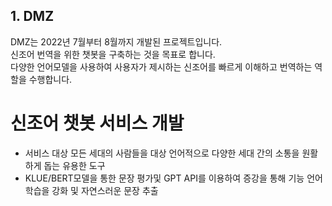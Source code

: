 ## 1. DMZ
DMZ는 2022년 7월부터 8월까지 개발된 프로젝트입니다.<br>
신조어 번역을 위한 챗봇을 구축하는 것을 목표로 합니다.<br>
다양한 언어모델을 사용하여 사용자가 제시하는 신조어를 빠르게 이해하고 번역하는 역할을 수행합니다.<br>

# 신조어 챗봇 서비스 개발

* 서비스 대상 모든 세대의 사람들을 대상 언어적으로 다양한 세대 간의 소통을 원활하게 돕는 유용한 도구
* KLUE/BERT모델을 통한 문장 평가및 GPT API를 이용하여 증강을 통해 기능 언어 학습을 강화 및 자연스러운 문장 추출
